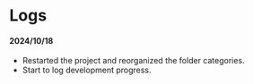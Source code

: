 # Logs

#### 2024/10/18

- Restarted the project and reorganized the folder categories.
- Start to log development progress.